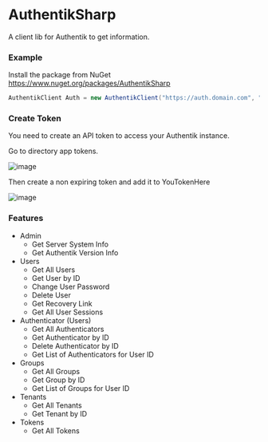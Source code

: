 # AuthentikSharp
A client lib for Authentik to get information.

### Example
Install the package from NuGet https://www.nuget.org/packages/AuthentikSharp
```cs
AuthentikClient Auth = new AuthentikClient("https://auth.domain.com", "YourTokenHere");
```

### Create Token
You need to create an API token to access your Authentik instance.
> 
Go to directory app tokens.
>
![image](https://github.com/FluxpointDev/AuthentikSharp/assets/17956143/d6da6165-af1d-44a4-9c17-699713dfd762)
> 
Then create a non expiring token and add it to YouTokenHere
> 
![image](https://github.com/FluxpointDev/AuthentikSharp/assets/17956143/a1c4b5c0-898b-47d4-bcc7-79b50151e61c)

### Features
- Admin
  - Get Server System Info
  - Get Authentik Version Info
- Users
  - Get All Users
  - Get User by ID
  - Change User Password
  - Delete User
  - Get Recovery Link
  - Get All User Sessions
- Authenticator (Users)
  - Get All Authenticators
  - Get Authenticator by ID
  - Delete Authenticator by ID
  - Get List of Authenticators for User ID
- Groups
  - Get All Groups
  - Get Group by ID
  - Get List of Groups for User ID
- Tenants
  - Get All Tenants
  - Get Tenant by ID
- Tokens
  - Get All Tokens

